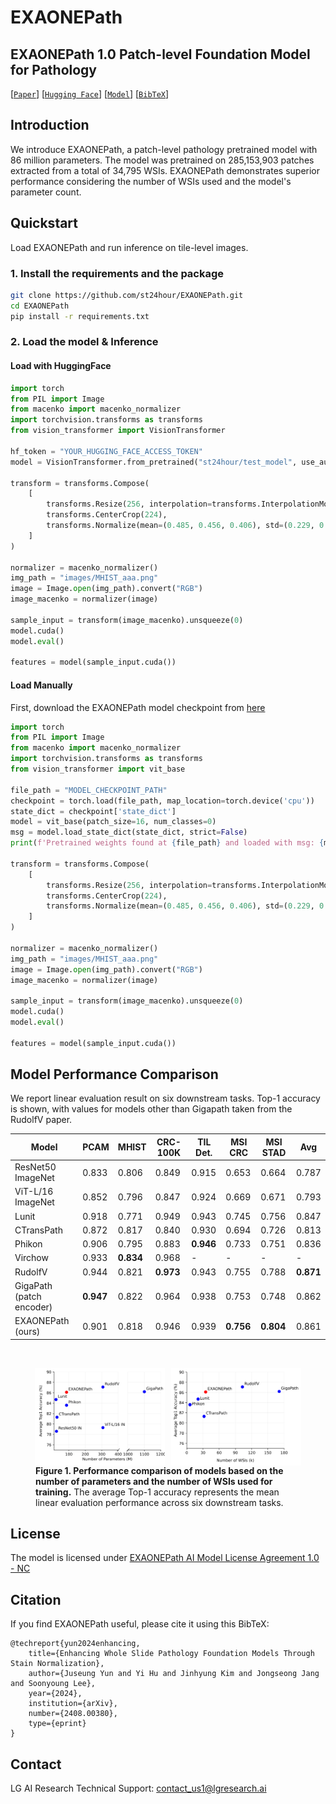 <!-- ---
license: other
license_name: EXAONEPath
license_link: LICENSE
tags:
- lg-ai
- EXAONEPath
--- -->

# EXAONEPath

## EXAONEPath 1.0 Patch-level Foundation Model for Pathology

[[`Paper`](https://arxiv.org/abs/2408.00380)] [[`Hugging Face`](https://huggingface.co/st24hour/test_model)] [[`Model`](https://github.com/st24hour/EXAONEPath/releases/download/1.0.0/EXAONEPath.ckpt)] [[`BibTeX`](#Citation)]


<!-- ## Updates: -->

<!-- ## Install -->
## Introduction
We introduce EXAONEPath, a patch-level pathology pretrained model with 86 million parameters. 
The model was pretrained on 285,153,903 patches extracted from a total of 34,795 WSIs. 
EXAONEPath demonstrates superior performance considering the number of WSIs used and the model's parameter count.




## Quickstart
Load EXAONEPath and run inference on tile-level images.

### 1. Install the requirements and the package ###
```bash
git clone https://github.com/st24hour/EXAONEPath.git
cd EXAONEPath
pip install -r requirements.txt
```

### 2. Load the model & Inference
#### Load with HuggingFace


```python
import torch
from PIL import Image
from macenko import macenko_normalizer
import torchvision.transforms as transforms
from vision_transformer import VisionTransformer

hf_token = "YOUR_HUGGING_FACE_ACCESS_TOKEN"
model = VisionTransformer.from_pretrained("st24hour/test_model", use_auth_token=hf_token)

transform = transforms.Compose(
    [
        transforms.Resize(256, interpolation=transforms.InterpolationMode.BICUBIC),
        transforms.CenterCrop(224),
        transforms.Normalize(mean=(0.485, 0.456, 0.406), std=(0.229, 0.224, 0.225)),
    ]
)

normalizer = macenko_normalizer()
img_path = "images/MHIST_aaa.png"
image = Image.open(img_path).convert("RGB")
image_macenko = normalizer(image)

sample_input = transform(image_macenko).unsqueeze(0)
model.cuda()
model.eval()

features = model(sample_input.cuda())
```

#### Load Manually
First, download the EXAONEPath model checkpoint from [here](https://github.com/st24hour/EXAONEPath/releases/download/1.0.0/EXAONEPath.ckpt)

```python
import torch
from PIL import Image
from macenko import macenko_normalizer
import torchvision.transforms as transforms
from vision_transformer import vit_base

file_path = "MODEL_CHECKPOINT_PATH"
checkpoint = torch.load(file_path, map_location=torch.device('cpu'))
state_dict = checkpoint['state_dict']
model = vit_base(patch_size=16, num_classes=0)
msg = model.load_state_dict(state_dict, strict=False)
print(f'Pretrained weights found at {file_path} and loaded with msg: {msg}')

transform = transforms.Compose(
    [
        transforms.Resize(256, interpolation=transforms.InterpolationMode.BICUBIC),
        transforms.CenterCrop(224),
        transforms.Normalize(mean=(0.485, 0.456, 0.406), std=(0.229, 0.224, 0.225)),
    ]
)

normalizer = macenko_normalizer()
img_path = "images/MHIST_aaa.png"
image = Image.open(img_path).convert("RGB")
image_macenko = normalizer(image)

sample_input = transform(image_macenko).unsqueeze(0)
model.cuda()
model.eval()

features = model(sample_input.cuda())
```

## Model Performance Comparison

We report linear evaluation result on six downstream tasks. Top-1 accuracy is shown, with values for models other than Gigapath taken from the RudolfV paper.

| Model                    | PCAM      | MHIST     | CRC-100K  | TIL Det.  | MSI CRC   | MSI STAD  | Avg       |
|--------------------------|-----------|-----------|-----------|-----------|-----------|-----------|-----------|
| ResNet50 ImageNet        | 0.833     | 0.806     | 0.849     | 0.915     | 0.653     | 0.664     | 0.787     |
| ViT-L/16 ImageNet        | 0.852     | 0.796     | 0.847     | 0.924     | 0.669     | 0.671     | 0.793     |
| Lunit                    | 0.918     | 0.771     | 0.949     | 0.943     | 0.745     | 0.756     | 0.847     |
| CTransPath               | 0.872     | 0.817     | 0.840     | 0.930     | 0.694     | 0.726     | 0.813     |
| Phikon                   | 0.906     | 0.795     | 0.883     | **0.946** | 0.733     | 0.751     | 0.836     |
| Virchow                  | 0.933     | **0.834** | 0.968     | -         | -         | -         | -         |
| RudolfV                  | 0.944     | 0.821     | **0.973** | 0.943     | 0.755     | 0.788     | **0.871** |
| GigaPath (patch encoder) | **0.947** | 0.822     | 0.964     | 0.938     | 0.753     | 0.748     | 0.862     |
| EXAONEPath (ours)        | 0.901     | 0.818     | 0.946     | 0.939     | **0.756** | **0.804** | 0.861     |

<br>

<figure>
    <div style="display: flex; justify-content: center; gap: 10px;">
        <img src="figures/model_comparison_param-1.png" alt="Model Comparison Param" style="width: 49%;">
        <img src="figures/model_comparison_wsis-1.png" alt="Model Comparison WSIS" style="width: 49%;">
    </div>
    <figcaption style="text-align: left;">
        <strong>Figure 1. Performance comparison of models based on the number of parameters and the number of WSIs used for training.</strong> The average Top-1 accuracy represents the mean linear evaluation performance across six downstream tasks.
    </figcaption>
</figure>

## License
The model is licensed under [EXAONEPath AI Model License Agreement 1.0 - NC](./LICENSE)

## Citation
If you find EXAONEPath useful, please cite it using this BibTeX:
```
@techreport{yun2024enhancing,
    title={Enhancing Whole Slide Pathology Foundation Models Through Stain Normalization},
    author={Juseung Yun and Yi Hu and Jinhyung Kim and Jongseong Jang and Soonyoung Lee},
    year={2024},
    institution={arXiv},
    number={2408.00380},
    type={eprint}
}
```

## Contact
LG AI Research Technical Support: <a href="mailto:contact_us1@lgresearch.ai">contact_us1@lgresearch.ai</a>